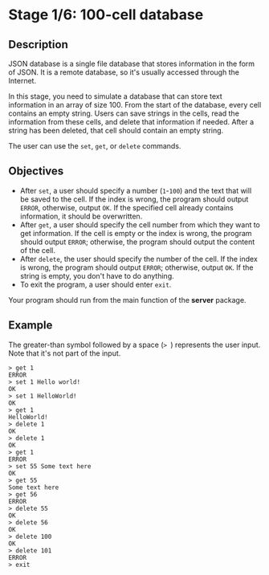 # Stage 1/6: 100-cell database
## Description
JSON database is a single file database that stores information in the form of JSON. It is a remote database, so it's usually accessed through the Internet.

In this stage, you need to simulate a database that can store text information in an array of size 100. From the start of the database, every cell contains an empty string. Users can save strings in the cells, read the information from these cells, and delete that information if needed. After a string has been deleted, that cell should contain an empty string.

The user can use the `set`, `get`, or `delete` commands.

## Objectives
- After `set`, a user should specify a number (`1`-`100`) and the text that will be saved to the cell. If the index is wrong, the program should output `ERROR`, otherwise, output `OK`. If the specified cell already contains information, it should be overwritten.
- After `get`, a user should specify the cell number from which they want to get information. If the cell is empty or the index is wrong, the program should output `ERROR`; otherwise, the program should output the content of the cell.
- After `delete`, the user should specify the number of the cell. If the index is wrong, the program should output `ERROR`; otherwise, output `OK`. If the string is empty, you don't have to do anything.
- To exit the program, a user should enter `exit`.

Your program should run from the main function of the <b>server</b> package.

## Example
The greater-than symbol followed by a space (`> `) represents the user input. Note that it's not part of the input.
```
> get 1
ERROR
> set 1 Hello world!
OK
> set 1 HelloWorld!
OK
> get 1
HelloWorld!
> delete 1
OK
> delete 1
OK
> get 1
ERROR
> set 55 Some text here
OK
> get 55
Some text here
> get 56
ERROR
> delete 55
OK
> delete 56
OK
> delete 100
OK
> delete 101
ERROR
> exit
```

